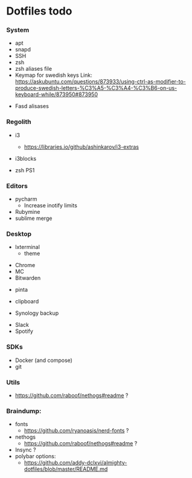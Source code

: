# Dotfiles todo

### System
+ apt
+ snapd
+ SSH
+ zsh
+ zsh aliases file
+ Keymap for swedish keys
  Link: https://askubuntu.com/questions/873933/using-ctrl-as-modifier-to-produce-swedish-letters-%C3%A5-%C3%A4-%C3%B6-on-us-keyboard-while/873950#873950
- Fasd alisases


### Regolith
- i3
  - https://libraries.io/github/ashinkarov/i3-extras
- i3blocks

- zsh PS1


### Editors
+ pycharm
  + Increase inotify limits 
+ Rubymine
+ sublime merge

### Desktop
- lxterminal
  - theme 
+ Chrome
+ MC
+ Bitwarden
- pinta
+ clipboard
- Synology backup
+ Slack
+ Spotify

### SDKs
+ Docker (and compose)
+ git


### Utils
- https://github.com/raboof/nethogs#readme ?

### Braindump:
- fonts
  - https://github.com/ryanoasis/nerd-fonts  ?
- nethogs
  - https://github.com/raboof/nethogs#readme ?
- Insync ?
- polybar options:
  - https://github.com/addy-dclxvi/almighty-dotfiles/blob/master/README.md